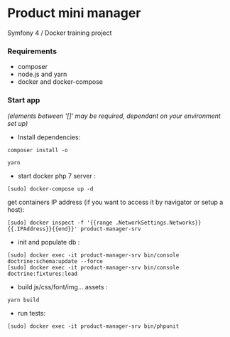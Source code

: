 # Product mini manager
Symfony 4 / Docker training project

### Requirements

* composer
* node.js and yarn
* docker and docker-compose


### Start app

_(elements between '[]' may be required, dependant on your environment set up)_

* Install dependencies:

```
composer install -o

yarn
```

* start docker php 7 server :
```
[sudo] docker-compose up -d
```

get containers IP address (if you want to access it by navigator or setup a host):
```
[sudo] docker inspect -f '{{range .NetworkSettings.Networks}}{{.IPAddress}}{{end}}' product-manager-srv
```


* init and populate db :
```
[sudo] docker exec -it product-manager-srv bin/console doctrine:schema:update --force
[sudo] docker exec -it product-manager-srv bin/console doctrine:fixtures:load
```

* build js/css/font/img... assets :
```
yarn build
```

* run tests:
```
[sudo] docker exec -it product-manager-srv bin/phpunit
```

